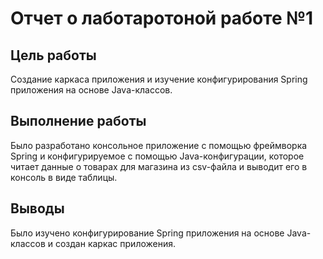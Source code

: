 # Отчет о лаботаротоной работе №1

## Цель работы

Cоздание каркаса приложения и изучение конфигурирования Spring приложения на основе Java-классов.

## Выполнение работы

Было разработано консольное приложение с помощью фреймворка Spring и конфигурируемое с помощью Java-конфигурации, которое читает данные о товарах для магазина из csv-файла и выводит его в консоль в виде таблицы.

## Выводы

Было изучено конфигурирование Spring приложения на основе Java-классов и создан каркас приложения.
